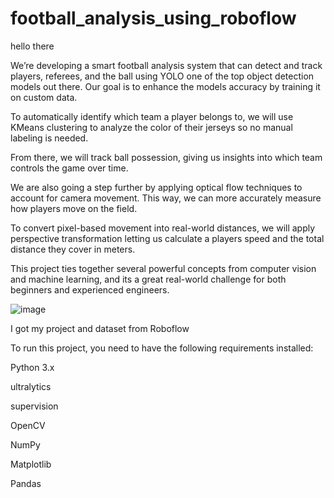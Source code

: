 # football_analysis_using_roboflow


hello there

We’re developing a smart football analysis system that can detect and track players, referees, and the ball using YOLO one of the top object detection models out there. Our goal is to enhance the models accuracy by training it on custom data.

To automatically identify which team a player belongs to, we will use KMeans clustering to analyze the color of their jerseys so no manual labeling is needed.

From there, we will track ball possession, giving us insights into which team controls the game over time.

We are also going a step further by applying optical flow techniques to account for camera movement. This way, we can more accurately measure how players move on the field.

To convert pixel-based movement into real-world distances, we will apply perspective transformation letting us calculate a players speed and the total distance they cover in meters.

This project ties together several powerful concepts from computer vision and machine learning, and its a great real-world challenge for both beginners and experienced engineers.

![image](https://github.com/user-attachments/assets/024fd3e2-7ca2-472a-8422-0ea2cbe4f3ca)



I got my project and dataset from Roboflow 

To run this project, you need to have the following requirements installed:

Python 3.x

ultralytics

supervision

OpenCV

NumPy

Matplotlib

Pandas
